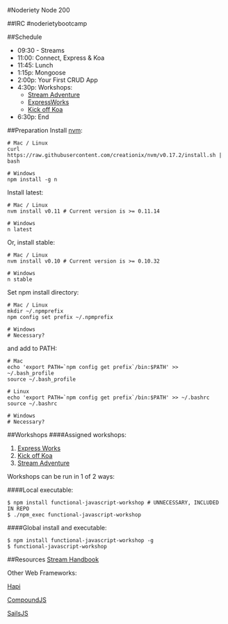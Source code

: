 #Noderiety Node 200

##IRC
\#noderietybootcamp

##Schedule

* 09:30 - Streams
* 11:00: Connect, Express & Koa
* 11:45: Lunch
* 1:15p: Mongoose
* 2:00p: Your First CRUD App
* 4:30p: Workshops: 
  * [Stream Adventure](https://github.com/substack/stream-adventure)
  * [ExpressWorks](https://github.com/azat-co/expressworks)
  * [Kick off Koa](https://github.com/koajs/kick-off-koa)
* 6:30p: End

##Preparation
Install [nvm](https://github.com/creationix/nvm):

```
# Mac / Linux
curl https://raw.githubusercontent.com/creationix/nvm/v0.17.2/install.sh | bash

# Windows
npm install -g n
```

Install latest:

```
# Mac / Linux
nvm install v0.11 # Current version is >= 0.11.14

# Windows
n latest
```

Or, install stable:

```
# Mac / Linux
nvm install v0.10 # Current version is >= 0.10.32

# Windows
n stable
```

Set npm install directory:

```
# Mac / Linux
mkdir ~/.npmprefix
npm config set prefix ~/.npmprefix

# Windows
# Necessary?
```

and add to PATH:

```
# Mac
echo 'export PATH=`npm config get prefix`/bin:$PATH' >> ~/.bash_profile
source ~/.bash_profile

# Linux
echo 'export PATH=`npm config get prefix`/bin:$PATH' >> ~/.bashrc
source ~/.bashrc

# Windows
# Necessary?
```


##Workshops
####Assigned workshops:
1. [Express Works](https://github.com/azat-co/expressworks)
2. [Kick off Koa](https://github.com/koajs/kick-off-koa)
3. [Stream Adventure](https://github.com/substack/stream-adventure)

Workshops can be run in 1 of 2 ways:

####Local executable:
```
$ npm install functional-javascript-workshop # UNNECESSARY, INCLUDED IN REPO
$ ./npm_exec functional-javascript-workshop
```
####Global install and executable:
```
$ npm install functional-javascript-workshop -g
$ functional-javascript-workshop
```

##Resources
[Stream Handbook](https://github.com/substack/stream-handbook)

Other Web Frameworks:

[Hapi](https://github.com/spumko/hapi/)

[CompoundJS](http://compoundjs.com)

[SailsJS](http://sailsjs.org)
